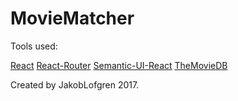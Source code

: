 # MovieMatcher

Tools used: 

[React]()
[React-Router]()
[Semantic-UI-React]()
[TheMovieDB]()


Created by JakobLofgren 2017.

